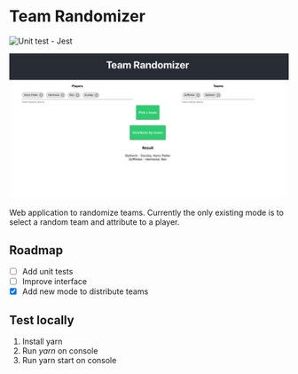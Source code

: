# Team Randomizer
![Unit test - Jest](https://github.com/Cabeda/team-Randomizer/workflows/Unit%20test%20-%20Jest/badge.svg)


![Screenshot](./public/screenshot.png)

Web application to randomize teams. Currently the only existing mode is to select a random team and attribute to a player.

## Roadmap

- [ ] Add unit tests
- [ ] Improve interface
- [X] Add new mode to distribute teams

## Test locally

1. Install yarn
2. Run _yarn_ on console
3. Run yarn start on console
